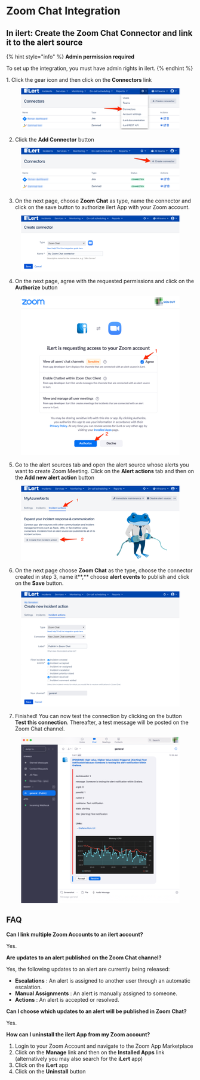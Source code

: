 # Zoom Chat Integration

## In ilert: Create the Zoom Chat Connector and link it to the alert source <a href="#in-ilert" id="in-ilert"></a>

{% hint style="info" %}
**Admin permission required**

To set up the integration, you must have admin rights in ilert.
{% endhint %}

1\. Click the gear icon and then click on the **Connectors** link

<figure><img src="../../.gitbook/assets/Screenshot_16_03_21__15_46 (1).png" alt=""><figcaption></figcaption></figure>

2. Click the **Add Connector** button

<figure><img src="../../.gitbook/assets/Screenshot_16_03_21__15_48 (1).png" alt=""><figcaption></figcaption></figure>

3. On the next page, choose **Zoom Chat** as type, name the connector and click on the save button to authorize ilert App with your Zoom account.

<figure><img src="../../.gitbook/assets/Screenshot_16_03_21__16_18 (1).png" alt=""><figcaption></figcaption></figure>

4. On the next page, agree with the requested permissions and click on the **Authorize** button

<figure><img src="../../.gitbook/assets/Screenshot_16_03_21__15_53 (1).png" alt=""><figcaption></figcaption></figure>

5. Go to the alert sources tab and open the alert source whose alerts you want to create Zoom Meeting. Click on the **Alert actions** tab and then on the **Add new alert action** button

<figure><img src="../../.gitbook/assets/Screenshot_16_03_21__16_04 (1).png" alt=""><figcaption></figcaption></figure>

6. On the next page choose **Zoom Chat** as the type, choose the connector created in step 3, name it\*\*,\*\* choose **alert events** to publish and click on the **Save** button.

<figure><img src="../../.gitbook/assets/Screenshot_16_03_21__16_27 (1).png" alt=""><figcaption></figcaption></figure>

7. Finished! You can now test the connection by clicking on the button **Test this connection**. Thereafter, a test message will be posted on the Zoom Chat channel.

<figure><img src="../../.gitbook/assets/Zoom (2) (1).png" alt=""><figcaption></figcaption></figure>

## FAQ <a href="#faq" id="faq"></a>

**Can I link multiple Zoom Accounts to an ilert account?**

Yes.

**Are updates to an alert published on the Zoom Chat channel?**

Yes, the following updates to an alert are currently being released:

* **Escalations** : An alert is assigned to another user through an automatic escalation.
* **Manual Assignments** : An alert is manually assigned to someone.
* **Actions** : An alert is accepted or resolved.

**Can I choose which updates to an alert will be published in Zoom Chat?**

Yes.

**How can I uninstall the ilert App from my Zoom account?**

1. Login to your Zoom Account and navigate to the Zoom App Marketplace
2. Click on the **Manage** link and then on the **Installed Apps** link (alternatively you may also search for the **iLert** app)
3. Click on the **iLert** app
4. Click on the **Uninstall** button
